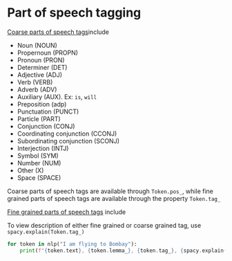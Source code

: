 # Part of speech tagging

[Coarse parts of speech tags](https://ashutoshtripathi.com/2020/04/13/parts-of-speech-tagging-and-dependency-parsing-using-spacy-nlp/)include

- Noun (NOUN)
- Propernoun (PROPN)
- Pronoun (PRON)
- Determiner (DET)
- Adjective (ADJ)
- Verb (VERB)
- Adverb (ADV)
- Auxiliary (AUX). Ex: `is`, `will`
- Preposition (adp)
- Punctuation (PUNCT)
- Particle (PART)
- Conjunction (CONJ)
- Coordinating conjunction (CCONJ)
- Subordinating conjunction (SCONJ)
- Interjection (INTJ)
- Symbol (SYM)
- Number (NUM)
- Other (X)
- Space (SPACE)

Coarse parts of speech tags are available through `Token.pos_`, while fine grained parts of speech tags are available through the property `Token.tag_`

[Fine grained parts of speech tags](https://ashutoshtripathi.com/2020/04/13/parts-of-speech-tagging-and-dependency-parsing-using-spacy-nlp/) include

To view description of either fine grained or coarse grained tag, use `spacy.explain(Token.tag_)`

```Python
for token in nlp("I am flying to Bombay"):
    print(f"{token.text}, {token.lemma_}, {token.tag_}, {spacy.explain(token.tag_)}")
```
